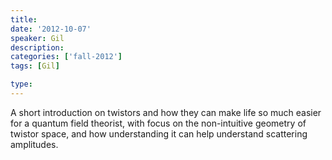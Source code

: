 ```yaml
---
title:
date: '2012-10-07'
speaker: Gil 
description: 
categories: ['fall-2012']
tags: [Gil]

type:
---
```


A short introduction on twistors and how they can make life so much easier for a quantum field theorist, with focus on the non-intuitive geometry of twistor space, and how understanding it can help understand scattering amplitudes.
